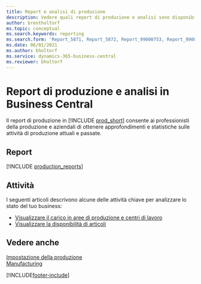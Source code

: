 ```yaml
---
title: Report e analisi di produzione
description: Vedere quali report di produzione e analisi sono disponibili nella versione standard di Business Central in modo da poter tenere traccia della propria attività.
author: brentholtorf
ms.topic: conceptual
ms.search.keywords: reporting
ms.search.form: 'Report_5871, Report_5872, Report_99000753, Report_99000756, Report_99000757, Report_99000758, Report_99000791, Report_99000780, Report_99000783, Report_99000784, Report_99000788, Report_99000767'
ms.date: 06/01/2021
ms.author: bholtorf
ms.service: dynamics-365-business-central
ms.reviewer: bholtorf
---
```

# Report di produzione e analisi in Business Central

Il report di produzione in [!INCLUDE [prod_short](includes/prod_short.md)] consente ai professionisti della produzione e aziendali di ottenere approfondimenti e statistiche sulle attività di produzione attuali e passate.  

## Report
[!INCLUDE [production_reports](includes/production-reports-include.md)]

## Attività

I seguenti articoli descrivono alcune delle attività chiave per analizzare lo stato del tuo business:

* [Visualizzare il carico in aree di produzione e centri di lavoro](production-how-to-view-the-load-on-work-centers.md)  
* [Visualizzare la disponibilità di articoli](inventory-how-availability-overview.md)

## Vedere anche

[Impostazione della produzione](production-configure-production-processes.md)  
[Manufacturing](production-manage-manufacturing.md)  

[!INCLUDE[footer-include](includes/footer-banner.md)]
